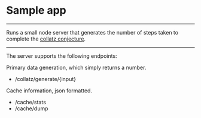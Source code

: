 # Sample app

---
Runs a small node server that generates the number of steps taken to complete the [collatz conjecture](https://en.wikipedia.org/wiki/Collatz_conjecture).

---
The server supports the following endpoints:


Primary data generation, which simply returns a number.
 - /collatz/generate/{input}
   
Cache information, json formatted.
 - /cache/stats
 - /cache/dump